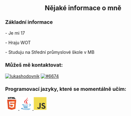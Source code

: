 <h2 align="center" text-align="bold" text-decoration="underline white">Nějaké informace o mně</h2>

<h3 align="left" >Základní informace</h3>
<p>- Je mi 17</p>
<p>- Hraju WOT</p>
<p>- Studuju na Střední průmyslové škole v MB</p>


<h3 align="left" >Můžeš mě kontaktovat:</h3>
<p align="left">
<a href="https://instagram.com/lukashodovnik" target="blank"><img align="center" src="https://raw.githubusercontent.com/rahuldkjain/github-profile-readme-generator/master/src/images/icons/Social/instagram.svg" alt="lukashodovnik" height="42" width="42" /></a>
<a href="https://discord.gg/#6674" target="blank"><img align="center" src="https://raw.githubusercontent.com/rahuldkjain/github-profile-readme-generator/master/src/images/icons/Social/discord.svg" alt="#6674" height="42" width="42" /></a>
</p>

<h3 align="left">Programovací jazyky, které se momentálně učím:</h3>
<p align="left"> <a href="https://www.w3.org/html/" target="_blank" rel="noreferrer"> <img src="https://raw.githubusercontent.com/devicons/devicon/master/icons/html5/html5-original-wordmark.svg" alt="html5" width="42" height="42"/> </a> <a href="https://www.java.com" target="_blank" rel="noreferrer"> <img src="https://raw.githubusercontent.com/devicons/devicon/master/icons/java/java-original.svg" alt="java" width="42" height="42"/> </a>                                                                                                                                 <a href="https://developer.mozilla.org/en-US/docs/Web/JavaScript" target="_blank" rel="noreferrer"> <img src="https://raw.githubusercontent.com/devicons/devicon/master/icons/javascript/javascript-original.svg" alt="javascript" width="42" height="42" /> </a> </p>


